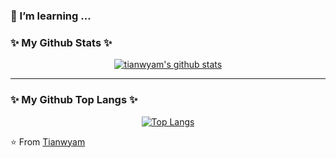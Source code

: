 ### 🌱 I’m learning ...


### ✨ My Github Stats ✨
<div align = "center">
  
  
  
[![tianwyam's github stats](https://github-readme-stats.vercel.app/api?username=tianwyam&hide=contribs,prs,issues&theme=radical)](https://github.com/tianwyam)

<hr>

</div>


### ✨ My Github Top Langs ✨
<div align = "center">
  
  
  
[![Top Langs](https://github-readme-stats.vercel.app/api/top-langs/?username=tianwyam&layout=compact)](https://github.com/tianwyam)

</div>


⭐️ From [Tianwyam](https://github.com/tianwyam) 
